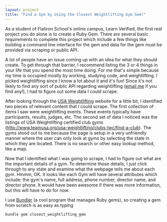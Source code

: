 ```yaml
---
layout: project
title: "Find a Gym by Using the Closest Weightlifting Gym Gem!"
---
```


As a student of Flatiron School's online campus, Learn Verified, the first real project you do alone is to create a Ruby Gem.  There are several basic requirements to complete this project which include a few things like building a command line interface for the gem and data for the gem must be provided via scraping or public API.

A lot of people have an issue coming up with an idea for what they should create.  To get through that barrier, I recommend listing the 3 or 4 things in your life that you spend the most time doing. For me that's simple because my time is occupied mostly by working, studying code, and weightlifting.  I picked weightlifting since I know a lot about it and it's fun! Since it's not likely to find any sort of public API regarding weightlifting ([email me](zbaston@gmail.com) if you find any!), I had to figure out some data I could scrape.

After looking through the [USA Weightlifting](http://usaweightlifting.com) website for a little bit, I identified two pieces of relevant content that I could scrape.  The first collection of items I saw were weightlifting events.  These events typically have participants, results, judges, etc.  The second set of data I noticed was the listings of USA Weightlifting certified club gyms (http://www.teamusa.org/usa-weightlifting/clubs-lwc/find-a-club).  The gyms stood out to me because the page is setup in a very unfriendly manner where the user can only look at gyms by selecting the state in which they are located.  There is no search or other easy lookup method, like a map.

Now that I identified what I was going to scrape, I had to figure out what are the important details of a gym.  To determine those details, I just click through to any state and examine what the webpage tells me about each gym.  Hmmm, OK.  It looks like each Gym will have several attributes which include: the gym's name, full address, phone number, director name, and director phone.  It would have been awesome if there was more information, but this will have to do for now.   

I use [Bundler](http://bundler.io/) (a cool program that manages Ruby gems), so creating a gem from scratch is as easy as typing
```bash
bundle gem closest_weightlifting_gem
```
